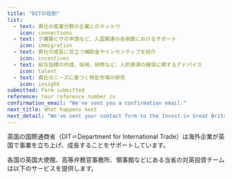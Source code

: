 ```yaml
---
title: "DITの役割"
list: 
  - text: 貴社の産業分野の企業とのネットワ
    icon: connections
  - text: ク構築ビザの申請など、入国関連の各側面におけるサポート
    icon: immigration
  - text: 貴社の成長に役立つ補助金やインセンティブを紹介
    icon: incentives
  - text: 給与指標の作成、採用、研修など、人的資源の確保に関するアドバイス
    icon: talent
  - text: 貴社のニーズに基づく特定市場の研究
    icon: insight
submitted: Form submitted
reference: Your reference number is
confirmation_email: "We've sent you a confirmation email."
next_title: What happens next
next_detail: "We've sent your contact form to the Invest in Great Britain agents. They will be in touch soon."
---
```

英国の国際通商省（DIT＝Department for International Trade）は海外企業が英国で事業を立ち上げ、成長することをサポートしています。

各国の英国大使館、高等弁務官事務所、領事館などにある当省の対英投資チームは以下のサービスを提供します。

